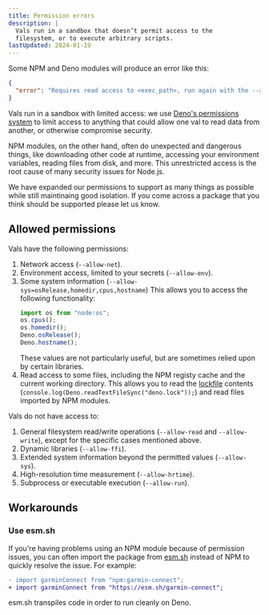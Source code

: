 ```yaml
---
title: Permission errors
description: |
  Vals run in a sandbox that doesn’t permit access to the
  filesystem, or to execute arbitrary scripts.
lastUpdated: 2024-01-19
---
```


Some NPM and Deno modules will produce an error like this:

```json
{
  "error": "Requires read access to <exec_path>, run again with the --allow-read flag"
}
```

Vals run in a sandbox with limited access: we use
[Deno's permissions system](https://docs.deno.com/runtime/manual/basics/permissions)
to limit access to anything that could allow one val to read data from another,
or otherwise compromise security.

NPM modules, on the other hand, often do unexpected and dangerous things, like
downloading other code at runtime, accessing your environment variables, reading
files from disk, and more. This unrestricted access is the root cause of many
security issues for Node.js.

We have expanded our permissions to support as many things as possible while
still maintinaing good isolation. If you come across a package that you think
should be supported please let us know.

## Allowed permissions

Vals have the following permissions:

1. Network access (`--allow-net`).
2. Environment access, limited to your secrets (`--allow-env`).
3. Some system information (`--allow-sys=osRelease,homedir,cpus,hostname`) This
   allows you to access the following functionality:
   ```ts
   import os from "node:os";
   os.cpus();
   os.homedir();
   Deno.osRelease();
   Deno.hostname();
   ```
   These values are not particularly useful, but are sometimes relied upon by
   certain libraries.
4. Read access to some files, including the NPM registy cache and the current
   working directory. This allows you to read the
   [lockfile](/reference/version-control/#lockfiles) contents
   (`console.log(Deno.readTextFileSync("deno.lock"));`) and read files imported
   by NPM modules.

Vals do not have access to:

1. General filesystem read/write operations (`--allow-read` and
   `--allow-write`), except for the specific cases mentioned above.
2. Dynamic libraries (`--allow-ffi`).
3. Extended system information beyond the permitted values (`--allow-sys`).
4. High-resolution time measurement (`--allow-hrtime`).
5. Subprocess or executable execution (`--allow-run`).

## Workarounds

### Use esm.sh

If you're having problems using an NPM module because of permission issues, you
can often import the package from [esm.sh](https://esm.sh/) instead of NPM to
quickly resolve the issue. For example:

```diff lang="ts"
- import garminConnect from "npm:garmin-connect";
+ import garminConnect from "https://esm.sh/garmin-connect";
```

esm.sh transpiles code in order to run cleanly on Deno.
